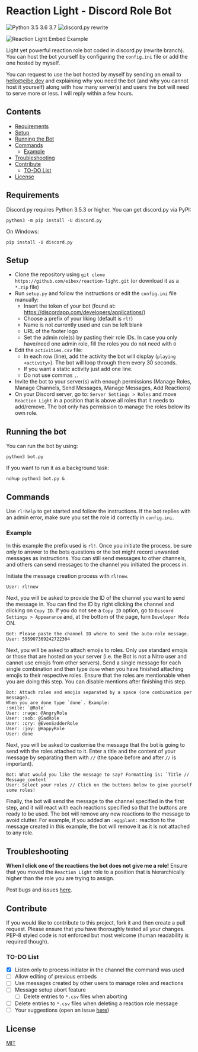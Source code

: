 # Reaction Light - Discord Role Bot
![Python 3.5 3.6 3.7](https://img.shields.io/badge/python-3.5%20%7C%203.6%20%7C%203.7-blue.svg)
![discord.py rewrite](https://img.shields.io/badge/discord.py-rewrite-blue.svg)

![Reaction Light Embed Example](https://i.imgur.com/f4b9Qye.png)

Light yet powerful reaction role bot coded in discord.py (rewrite branch).
You can host the bot yourself by configuring the `config.ini` file or add the one hosted by myself.

You can request to use the bot hosted by myself by sending an email to hello@eibe.dev and explaining why you need the bot (and why you cannot host it yourself) along with how many server(s) and users the bot will need to serve more or less. I will reply within a few hours.

## Contents
- [Requirements](https://github.com/eibex/reaction-light#requirements)
- [Setup](https://github.com/eibex/reaction-light#setup)
- [Running the Bot](https://github.com/eibex/reaction-light#running-the-bot)
- [Commands](https://github.com/eibex/reaction-light#commands)
  - [Example](https://github.com/eibex/reaction-light#example)
- [Troubleshooting](https://github.com/eibex/reaction-light#troubleshooting)
- [Contribute](https://github.com/eibex/reaction-light#contribute)
  - [TO-DO List](https://github.com/eibex/reaction-light#to-do-list)
- [License](https://github.com/eibex/reaction-light#license)

## Requirements
Discord.py requires Python 3.5.3 or higher.
You can get discord.py via PyPI:
```
python3 -m pip install -U discord.py
```
On Windows:
```
pip install -U discord.py
```
## Setup
- Clone the repository using `git clone https://github.com/eibex/reaction-light.git` (or download it as a `*.zip` file)
- Run `setup.py` and follow the instructions or edit the `config.ini` file manually:
  - Insert the token of your bot (found at: https://discordapp.com/developers/applications/)
  - Choose a prefix of your liking (default is `rl!`)
  - Name is not currently used and can be left blank
  - URL of the footer logo
  - Set the admin role(s) by pasting their role IDs. In case you only have/need one admin role, fill the roles you do not need with `0`
- Edit the `activities.csv` file:
  - In each row (line), add the activity the bot will display (`playing <activity>`). The bot will loop through them every 30 seconds.
  - If you want a static activity just add one line.
  - Do not use commas `,`.
- Invite the bot to your server(s) with enough permissions (Manage Roles, Manage Channels, Send Messages, Manage Messages, Add Reactions)
- On your Discord server, go to: `Server Settings > Roles` and move `Reaction Light` in a position that is above all roles that it needs to add/remove. The bot only has permission to manage the roles below its own role.

## Running the bot
You can run the bot by using:
```
python3 bot.py
```
If you want to run it as a background task:
```
nohup python3 bot.py &
```
## Commands
Use `rl!help` to get started and follow the instructions. If the bot replies with an admin error, make sure you set the role id correctly in `config.ini`.

### Example
In this example the prefix used is `rl!`. Once you initiate the process, be sure only to answer to the bots questions or the bot might record unwanted messages as instructions. You can still send messages to other channels, and others can send messages to the channel you initiated the process in.

Initiate the message creation process with `rl!new`.
```
User: rl!new
```
Next, you will be asked to provide the ID of the channel you want to send the message in. You can find the ID by right clicking the channel and clicking on `Copy ID`. If you do not see a `Copy ID` option, go to `Discord Settings > Appearance` and, at the bottom of the page, turn `Developer Mode` ON.
```
Bot: Please paste the channel ID where to send the auto-role message.
User: 595907369242722304
```
Next, you will be asked to attach emojis to roles. Only use standard emojis or those that are hosted on your server (i.e. the Bot is not a Nitro user and cannot use emojis from other servers). Send a single message for each single combination and then type `done` when you have finished attaching emojis to their respective roles. Ensure that the roles are mentionable when you are doing this step. You can disable mentions after finishing this step.
```
Bot: Attach roles and emojis separated by a space (one combination per message).
When you are done type `done`. Example:
:smile: `@Role`
User: :rage: @AngryRole
User: :sob: @SadRole
User: :cry: @EvenSadderRole
User: :joy: @HappyRole
User: done
```
Next, you will be asked to customise the message that the bot is going to send with the roles attached to it. Enter a title and the content of your message by separating them with ` // ` (the space before and after `//` is important).
```
Bot: What would you like the message to say? Formatting is: `Title // Message_content`
User: Select your roles // Click on the buttons below to give yourself some roles!
```
Finally, the bot will send the message to the channel specified in the first step, and it will react with each reactions specified so that the buttons are ready to be used. The bot will remove any new reactions to the message to avoid clutter. For example, if you added an `:eggplant:` reaction to the message created in this example, the bot will remove it as it is not attached to any role.

## Troubleshooting
**When I click one of the reactions the bot does not give me a role!**
Ensure that you moved the `Reaction Light` role to a position that is hierarchically higher than the role you are trying to assign.

Post bugs and issues [here](https://github.com/eibex/reaction-light/issues).

## Contribute
If you would like to contribute to this project, fork it and then create a pull request. Please ensure that you have thoroughly tested all your changes. PEP-8 styled code is not enforced but most welcome (human readability is required though).

### TO-DO List
- [x] Listen only to process initiator in the channel the command was used
- [ ] Allow editing of previous embeds
- [ ] Use messages created by other users to manage roles and reactions
- [ ] Message setup abort feature
  - [ ] Delete entries to `*.csv` files when aborting
- [ ] Delete entries to `*.csv` files when deleting a reaction role message
- [ ] Your suggestions (open an issue [here](https://github.com/eibex/reaction-light/issues))

## License
[MIT](https://github.com/eibex/reaction-light/blob/master/LICENSE)
